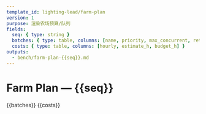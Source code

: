 ```yaml
---
template_id: lighting-lead/farm-plan
version: 1
purpose: 渲染农场预算/队列
fields:
  seq: { type: string }
  batches: { type: table, columns: [name, priority, max_concurrent, retry, notes] }
  costs: { type: table, columns: [hourly, estimate_h, budget_h] }
outputs:
  - bench/farm-plan-{{seq}}.md
---
```


# Farm Plan — {{seq}}

{{batches}}
{{costs}}
